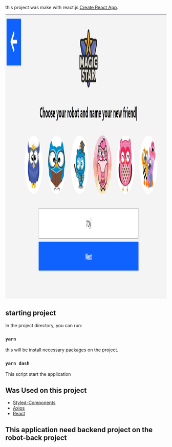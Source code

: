 

this project was make with react.js [Create React App](https://github.com/facebook/create-react-app).
  <div align='center'>
    <img src="./src/Assets/6Front.JPG" width="1629" height="888"/>
 
  </div>
  
  
<!-- ABOUT THE PROJECT -->
  
## starting project

In the project directory, you can run:

### `yarn`

this will be install necessary packages on the project. 

### `yarn dash` 

This script start the application 

## Was Used on this project 

* [Styled-Components](https://styled-components.com/)
* [Axios](https://github.com/axios/axios)
* [React](https://react.dev/)


## This application need backend project on the robot-back project 


